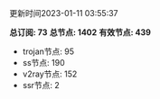更新时间2023-01-11 03:55:37

**总订阅: 73**
**总节点: 1402**
**有效节点: 439**
- trojan节点: 95
- ss节点: 190
- v2ray节点: 152
- ssr节点: 2
